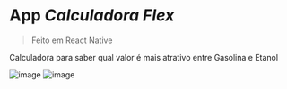 # App *Calculadora Flex*

>Feito em React Native

Calculadora para saber qual valor é mais atrativo entre Gasolina e Etanol

![image](https://github.com/geraldohomero/CalcFlex/assets/70844369/53d8dcf7-1778-463d-b72d-64eac4323426) ![image](https://github.com/geraldohomero/CalcFlex/assets/70844369/18ff3136-ca68-4b09-a77f-f2f7c36d280b)

